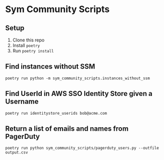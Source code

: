 # Sym Community Scripts

## Setup
1. Clone this repo
2. Install `poetry`
3. Run `poetry install`

## Find instances without SSM

```
poetry run python -m sym_community_scripts.instances_without_ssm
```

## Find UserId in AWS SSO Identity Store given a Username

```
poetry run identitystore_userids bob@acme.com
```

## Return a list of emails and names from PagerDuty

```
poetry run python sym_community_scripts/pagerduty_users.py --outfile output.csv
```
